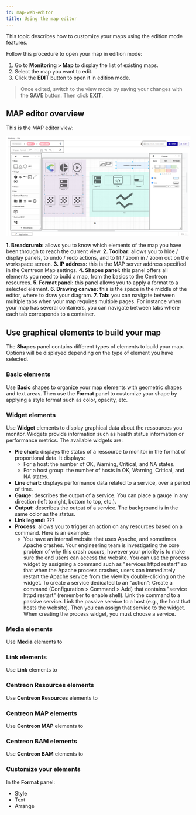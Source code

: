 ```yaml
---
id: map-web-editor
title: Using the map editor
---
```


This topic describes how to customize your maps using the edition mode features.

Follow this procedure to open your map in edition mode:

1. Go to **Monitoring > Map** to display the list of existing maps.
2. Select the map you want to edit.
3. Click the **EDIT** button to open it in edition mode.

> Once edited, switch to the view mode by saving your changes with the **SAVE** button. Then click **EXIT**.

## MAP editor overview

This is the MAP editor view:

![image](../assets/graph-views/ng/map-web-editor-description%2C.png)

**1. Breadcrumb:** allows you to know which elements of the map you have been through to reach the current view. 
**2. Toolbar:** allows you to hide / display panels,  to undo / redo actions, and to fit / zoom in / zoom out on the workspace screen.
**3. IP address:** this is the MAP server address specified in the Centreon Map settings.
**4. Shapes panel:** this panel offers all elements you need to build a map, from the basics to the Centreon resources.
**5. Format panel:** this panel allows you to apply a format to a selected element.
**6. Drawing canvas:** this is the space in the middle of the editor, where to draw your diagram.
**7. Tab:** you can navigate between multiple tabs when your map requires multiple pages. For instance when your map has several containers, you can navigate between tabs where each tab corresponds to a container.

## Use graphical elements to build your map

The **Shapes** panel contains different types of elements to build your map. Options will be displayed depending on the type of element you have selected.

### Basic elements

Use **Basic** shapes to organize your map elements with geometric shapes and text areas. Then use the **Format** panel to customize your shape by applying a style format such as color, opacity, etc.

### Widget elements

Use **Widget** elements to display graphical data about the ressources you monitor. Widgets provide information such as health status information or performance metrics. The available widgets are:
- **Pie chart:** displays the status of a ressource to monitor in the format of proportional data. It displays:
  - For a host: the number of OK, Warning, Critical, and NA states.
  - For a host group: the number of hosts in OK, Warning, Critical, and NA states.
- **Line chart:** displays performance data related to a service, over a period of time.
- **Gauge:** describes the output of a service. You can place a gauge in any direction (left to right, bottom to top, etc.).
- **Output:** describes the output of a service. The background is in the same color as the status.
- **Link legend:** ???
- **Process:** allows you to trigger an action on any resources based on a command. Here is an example:
  - You have an internal website that uses Apache, and sometimes Apache crashes. Your engineering team is investigating the core problem of why this crash occurs, however your priority is to make sure the end users can access the website. You can use the process widget by assigning a command such as "services httpd restart" so that when the Apache process crashes, users can immediately restart the Apache service from the view by double-clicking on the widget. To create a service dedicated to an "action":
  Create a command (Configuration > Command > Add) that contains "service httpd restart" (remember to enable shell). 
  Link the command to a passive service. 
  Link the passive service to a host (e.g., the host that hosts the website). 
  Then you can assign that service to the widget. 
  When creating the process widget, you must choose a service.

### Media elements

Use **Media** elements to 

### Link elements

Use **Link** elements to

### Centreon Resources elements

Use **Centreon Resources** elements to

### Centreon MAP elements

Use **Centreon MAP** elements to

### Centreon BAM elements

Use **Centreon BAM** elements to




### Customize your elements

In the **Format** panel:
- Style
- Text
- Arrange
